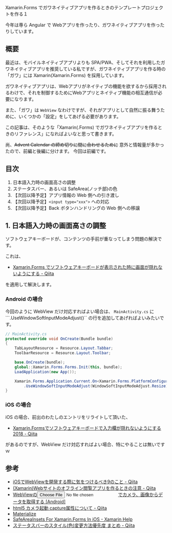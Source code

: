 Xamarin.Forms でガワネイティブアプリを作るときのテンプレートプロジェクトを作る１

今年は専ら Angular で Webアプリを作ったり、ガワネイティブアプリを作ったりしています。

## 概要

最近は、モバイルネイティブアプリよりも SPA/PWA、そしてそれを利用したガワネイティブアプリを推奨している私ですが、ガワネイティブアプリを作る時の「ガワ」には Xamarin(Xamarin.Forms) を採用しています。

ガワネイティブアプリは、Webアプリがネイティブの機能を欲するから採用されるわけで、それを制御するためにWebアプリとネイティブ機能の相互通信が必要になります。

また、「ガワ」は ``WebView`` なわけですが、それがアプリとして自然に振る舞うために、いくつかの「設定」をしてあげる必要があります。

この記事は、そのような「Xamarin(.Forms) でガワネイティブアプリを作るときのリファレンス」になればよいなと思って書きます。

尚、~~Advent Calendar の締め切りに間に合わせるために~~ 意外と情報量が多かったので、前編と後編に分けます。
今回は前編です。

## 目次

1. 日本語入力時の画面高さの調整
2. ステータスバー、あるいは SafeArea(ノッチ部)の色
3. 【次回以降予定】アプリ情報の Web 側への引き渡し
4. 【次回以降予定】``<input type="xxx">`` への対応
5. 【次回以降予定】Back ボタンハンドリングの Web 側への移譲

## 1. 日本語入力時の画面高さの調整

ソフトウェアキーボードが、コンテンツの手前が重なってしまう問題の解決です。

これは、

* [Xamarin.Forms でソフトウェアキーボードが表示された時に画面が隠れないようにする - Qiita](https://qiita.com/amay077/items/6fcdec829a96bc604532)

を適用して解決します。

### Android の場合

今回のように WebView だけ対応すればよい場合は、 ``MainActivity.cs`` に ```.UseWindowSoftInputModeAdjust()`` の行を追加してあげればよいみたいです。

```csharp
// MainActivity.cs
protected override void OnCreate(Bundle bundle)
{
    TabLayoutResource = Resource.Layout.Tabbar;
    ToolbarResource = Resource.Layout.Toolbar;

    base.OnCreate(bundle);
    global::Xamarin.Forms.Forms.Init(this, bundle);
    LoadApplication(new App());

	Xamarin.Forms.Application.Current.On<Xamarin.Forms.PlatformConfiguration.Android>()
		.UseWindowSoftInputModeAdjust(WindowSoftInputModeAdjust.Resize); // ←ここ！！
}
```

### iOS の場合

iOS の場合、前出のわたしのエントリをリライトして頂いた、

* [Xamarin.Formsでソフトウェアキーボードで入力欄が隠れないようにする2018 - Qiita](https://qiita.com/sun_bacon/items/0cafaeaf34abe9f86e95#_reference-cb351a7b1ca951eb8084)

があるのですが、WebView だけ対応すればよい場合、特にやることは無いですｗ

## 参考

* [iOSでWebViewを開発する際に気をつけるべき9のこと - Qiita](https://qiita.com/nikadon/items/1a38761012d530db112a)
* [(Xamarin)Webサイトのオフライン閲覧アプリを作るときの注意 - Qiita](https://qiita.com/khosokawa/items/e319c5ca65e3de9c81db)
* [WebViewの<input type="file">でカメラ、画像からデータを取得する [Android]](https://www.petitmonte.com/java/android_webview_camera.html)
* [html5 カメラ起動 capture属性について - Qiita](https://qiita.com/RIKIgigasu/items/0c710fa608dd5a7a45cb)
* [Materialize](https://materializecss.com/)
* [SafeAreaInsets For Xamarin.Forms In iOS - Xamarin Help](https://xamarinhelp.com/safeareainsets-xamarin-forms-ios/)
* [ステータスバーのスタイル(色)変更方法優先度 まとめ - Qiita](https://qiita.com/ux_design_tokyo/items/8e62977b7609e68755c7)
